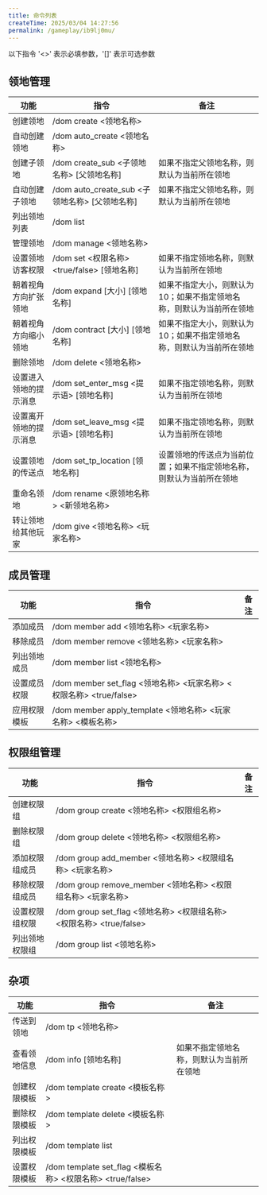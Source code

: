 ```yaml
---
title: 命令列表
createTime: 2025/03/04 14:27:56
permalink: /gameplay/ib9lj0mu/
---
```


以下指令 '<>' 表示必填参数，'[]' 表示可选参数

## 领地管理

| 功能          | 指令                                   | 备注                                   |
|-------------|--------------------------------------|--------------------------------------|
| 创建领地        | /dom create <领地名称>                   |                                      |
| 自动创建领地      | /dom auto_create <领地名称>              |                                      |
| 创建子领地       | /dom create_sub <子领地名称> [父领地名称]      | 如果不指定父领地名称，则默认为当前所在领地                |
| 自动创建子领地     | /dom auto_create_sub <子领地名称> [父领地名称] | 如果不指定父领地名称，则默认为当前所在领地                |
| 列出领地列表      | /dom list                            |                                      |
| 管理领地        | /dom manage <领地名称>                   |                                      |
| 设置领地访客权限    | /dom set <权限名称> <true/false> [领地名称]  | 如果不指定领地名称，则默认为当前所在领地                 |
| 朝着视角方向扩张领地  | /dom expand [大小] [领地名称]              | 如果不指定大小，则默认为 10；如果不指定领地名称，则默认为当前所在领地 |
| 朝着视角方向缩小领地  | /dom contract [大小] [领地名称]            | 如果不指定大小，则默认为 10；如果不指定领地名称，则默认为当前所在领地 |
| 删除领地        | /dom delete <领地名称>                   |                                      |
| 设置进入领地的提示消息 | /dom set_enter_msg <提示语> [领地名称]      | 如果不指定领地名称，则默认为当前所在领地                 |
| 设置离开领地的提示消息 | /dom set_leave_msg <提示语> [领地名称]      | 如果不指定领地名称，则默认为当前所在领地                 |
| 设置领地的传送点    | /dom set_tp_location [领地名称]          | 设置领地的传送点为当前位置；如果不指定领地名称，则默认为当前所在领地   |
| 重命名领地       | /dom rename <原领地名称> <新领地名称>          |                                      |
| 转让领地给其他玩家   | /dom give <领地名称> <玩家名称>              |                                      |

## 成员管理

| 功能     | 指令                                                     | 备注 |
|--------|--------------------------------------------------------|----|
| 添加成员   | /dom member add <领地名称> <玩家名称>                          |    |
| 移除成员   | /dom member remove <领地名称> <玩家名称>                       |    |
| 列出领地成员 | /dom member list <领地名称>                                |    |
| 设置成员权限 | /dom member set_flag <领地名称> <玩家名称> <权限名称> <true/false> |    |
| 应用权限模板 | /dom member apply_template <领地名称> <玩家名称> <模板名称>        |    |

## 权限组管理

| 功能      | 指令                                                     | 备注 |
|---------|--------------------------------------------------------|----|
| 创建权限组   | /dom group create <领地名称> <权限组名称>                       |    |
| 删除权限组   | /dom group delete <领地名称> <权限组名称>                       |    |
| 添加权限组成员 | /dom group add_member <领地名称> <权限组名称> <玩家名称>            |    |
| 移除权限组成员 | /dom group remove_member <领地名称> <权限组名称> <玩家名称>         |    |
| 设置权限组权限 | /dom group set_flag <领地名称> <权限组名称> <权限名称> <true/false> |    |
| 列出领地权限组 | /dom group list <领地名称>                                 |    |

## 杂项

| 功能     | 指令                                                | 备注                   |
|--------|---------------------------------------------------|----------------------|
| 传送到领地  | /dom tp <领地名称>                                    |
| 查看领地信息 | /dom info [领地名称]                                  | 如果不指定领地名称，则默认为当前所在领地 |
| 创建权限模板 | /dom template create <模板名称>                       |
| 删除权限模板 | /dom template delete <模板名称>                       |
| 列出权限模板 | /dom template list                                |
| 设置权限模板 | /dom template set_flag <模板名称> <权限名称> <true/false> |
